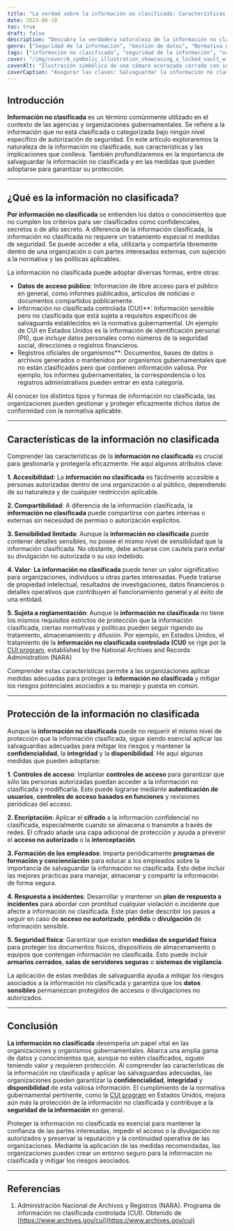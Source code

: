 ```yaml
---
title: "La verdad sobre la información no clasificada: Características, salvaguardia y normativa"
date: 2023-06-10
toc: true
draft: false
description: "Descubra la verdadera naturaleza de la información no clasificada, sus características clave, las medidas de salvaguardia y la normativa pertinente para una protección eficaz."
genre: ["Seguridad de la información", "Gestión de datos", "Normativa gubernamental", "Intercambio de información", "Protección de datos", "Confidencialidad", "Mitigación de riesgos", "Gobernanza de la información", "Clasificación de datos", "Acceso a la información"]
tags: ["información no clasificada", "seguridad de la información", "organismos públicos", "protección de datos", "gestión de la información", "información no clasificada controlada", "controles de acceso", "codificación", "formación de empleados", "seguridad física", "clasificación de datos", "confidencialidad", "gobernanza de la información", "mitigación de riesgos", "intercambio de información", "gestión de datos", "normativa gubernamental", "acceso a la información", "salvaguardia", "medidas de seguridad", "información sensible", "valor de la información no clasificada", "datos disponibles públicamente", "Programa CUI", "registros oficiales del organismo", "accesibilidad", "compartibilidad", "sensibilidad limitada", "valor de la información no clasificada", "Normativa del programa CUI", "respuesta a incidentes", "medidas de seguridad física"]
cover: "/img/cover/A_symbolic_illustration_showcasing_a_locked_vault_with_uncl.png"
coverAlt: "Ilustración simbólica de una cámara acorazada cerrada con información no clasificada en su interior."
coverCaption: "Asegurar las claves: Salvaguardar la información no clasificada para la seguridad de la información"
---
```


## Introducción

**Información no clasificada** es un término comúnmente utilizado en el contexto de las agencias y organizaciones gubernamentales. Se refiere a la información que no está clasificada o categorizada bajo ningún nivel específico de autorización de seguridad. En este artículo exploraremos la naturaleza de la información no clasificada, sus características y las implicaciones que conlleva. También profundizaremos en la importancia de salvaguardar la información no clasificada y en las medidas que pueden adoptarse para garantizar su protección.

______

## ¿Qué es la información no clasificada?

**Por información no clasificada** se entienden los datos o conocimientos que no cumplen los criterios para ser clasificados como confidenciales, secretos o de alto secreto. A diferencia de la información clasificada, la información no clasificada no requiere un tratamiento especial ni medidas de seguridad. Se puede acceder a ella, utilizarla y compartirla libremente dentro de una organización o con partes interesadas externas, con sujeción a la normativa y las políticas aplicables.

La información no clasificada puede adoptar diversas formas, entre otras:

- **Datos de acceso público**: Información de libre acceso para el público en general, como informes publicados, artículos de noticias o documentos compartidos públicamente.
- Información no clasificada controlada (CUI)**: Información sensible pero no clasificada que está sujeta a requisitos específicos de salvaguarda establecidos en la normativa gubernamental. Un ejemplo de CUI en Estados Unidos es la información de identificación personal (PII), que incluye datos personales como números de la seguridad social, direcciones o registros financieros.
- Registros oficiales de organismos**: Documentos, bases de datos o archivos generados o mantenidos por organismos gubernamentales que no están clasificados pero que contienen información valiosa. Por ejemplo, los informes gubernamentales, la correspondencia o los registros administrativos pueden entrar en esta categoría.

Al conocer los distintos tipos y formas de información no clasificada, las organizaciones pueden gestionar y proteger eficazmente dichos datos de conformidad con la normativa aplicable.

______

## Características de la información no clasificada

Comprender las características de la **información no clasificada** es crucial para gestionarla y protegerla eficazmente. He aquí algunos atributos clave:

**1. Accesibilidad**: La **información no clasificada** es fácilmente accesible a personas autorizadas dentro de una organización o al público, dependiendo de su naturaleza y de cualquier restricción aplicable.

**2. Compartibilidad**: A diferencia de la información clasificada, la **información no clasificada** puede compartirse con partes internas o externas sin necesidad de permiso o autorización explícitos.

**3. Sensibilidad limitada**: Aunque la **información no clasificada** puede contener detalles sensibles, no posee el mismo nivel de sensibilidad que la información clasificada. No obstante, debe actuarse con cautela para evitar su divulgación no autorizada o su uso indebido.

**4. Valor**: **La información no clasificada** puede tener un valor significativo para organizaciones, individuos u otras partes interesadas. Puede tratarse de propiedad intelectual, resultados de investigaciones, datos financieros o detalles operativos que contribuyen al funcionamiento general y al éxito de una entidad.

**5. Sujeta a reglamentación**: Aunque la **información no clasificada** no tiene los mismos requisitos estrictos de protección que la información clasificada, ciertas normativas y políticas pueden seguir rigiendo su tratamiento, almacenamiento y difusión. Por ejemplo, en Estados Unidos, el tratamiento de la **información no clasificada controlada (CUI)** se rige por la [CUI program](https://www.archives.gov/cui), established by the National Archives and Records Administration (NARA)

Comprender estas características permite a las organizaciones aplicar medidas adecuadas para proteger la **información no clasificada** y mitigar los riesgos potenciales asociados a su manejo y puesta en común.

______

## Protección de la información no clasificada

Aunque la **información no clasificada** puede no requerir el mismo nivel de protección que la información clasificada, sigue siendo esencial aplicar las salvaguardias adecuadas para mitigar los riesgos y mantener la **confidencialidad**, la **integridad** y la **disponibilidad**. He aquí algunas medidas que pueden adoptarse:

**1. Controles de acceso**: Implantar **controles de acceso** para garantizar que sólo las personas autorizadas puedan acceder a la información no clasificada y modificarla. Esto puede lograrse mediante **autenticación de usuarios**, **controles de acceso basados en funciones** y revisiones periódicas del acceso.

**2. Encriptación**: Aplicar el **cifrado** a la información confidencial no clasificada, especialmente cuando se almacena o transmite a través de redes. El cifrado añade una capa adicional de protección y ayuda a prevenir el **acceso no autorizado** o la **interceptación**.

**3. Formación de los empleados**: Imparta periódicamente **programas de formación y concienciación** para educar a los empleados sobre la importancia de salvaguardar la información no clasificada. Esto debe incluir las mejores prácticas para manejar, almacenar y compartir la información de forma segura.

**4. Respuesta a incidentes**: Desarrollar y mantener un **plan de respuesta a incidentes** para abordar con prontitud cualquier violación o incidente que afecte a información no clasificada. Este plan debe describir los pasos a seguir en caso de **acceso no autorizado**, **pérdida** o **divulgación** de información sensible.

**5. Seguridad física**: Garantizar que existen **medidas de seguridad física** para proteger los documentos físicos, dispositivos de almacenamiento o equipos que contengan información no clasificada. Esto puede incluir **armarios cerrados**, **salas de servidores seguras** o **sistemas de vigilancia**.

La aplicación de estas medidas de salvaguardia ayuda a mitigar los riesgos asociados a la información no clasificada y garantiza que los **datos sensibles** permanezcan protegidos de accesos o divulgaciones no autorizados.

______

## Conclusión

**La información no clasificada** desempeña un papel vital en las organizaciones y organismos gubernamentales. Abarca una amplia gama de datos y conocimientos que, aunque no estén clasificados, siguen teniendo valor y requieren protección. Al comprender las características de la información no clasificada y aplicar las salvaguardias adecuadas, las organizaciones pueden garantizar la **confidencialidad**, **integridad** y **disponibilidad** de esta valiosa información. El cumplimiento de la normativa gubernamental pertinente, como la [CUI program](https://www.archives.gov/cui) en Estados Unidos, mejora aún más la protección de la información no clasificada y contribuye a la **seguridad de la información** en general.

Proteger la información no clasificada es esencial para mantener la confianza de las partes interesadas, impedir el acceso o la divulgación no autorizados y preservar la reputación y la continuidad operativa de las organizaciones. Mediante la aplicación de las medidas recomendadas, las organizaciones pueden crear un entorno seguro para la información no clasificada y mitigar los riesgos asociados.

______

## Referencias

1. Administración Nacional de Archivos y Registros (NARA). Programa de información no clasificada controlada (CUI). Obtenido de [https://www.archives.gov/cui](https://www.archives.gov/cui)
